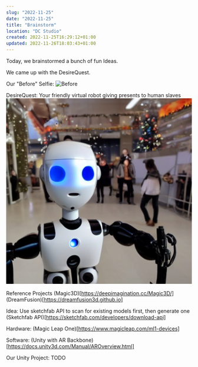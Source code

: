 ```yaml
---
slug: "2022-11-25"
date: "2022-11-25"
title: "Brainstorm"
location: "DC Studio"
created: 2022-11-25T16:29:12+01:00
updated: 2022-11-26T18:03:43+01:00
---
```


Today, we brainstormed a bunch of fun Ideas.

We came up with the DesireQuest.

Our "Before" Selfie:
![Before](./images/before.png)



DesireQuest: Your friendly virtual robot giving presents to human slaves
![Our Robot](./images/DesireQuest.png)

Reference Projects
(Magic3D)[https://deepimagination.cc/Magic3D/]
(DreamFusion)[https://dreamfusion3d.github.io]


Idea: Use sketchfab API to scan for existing models first, then generate one
(Sketchfab API)[https://sketchfab.com/developers/download-api]

Hardware:
(Magic Leap One)[https://www.magicleap.com/ml1-devices]

Software: 
(Unity with AR Backbone)[https://docs.unity3d.com/Manual/AROverview.html]

Our Unity Project:
TODO